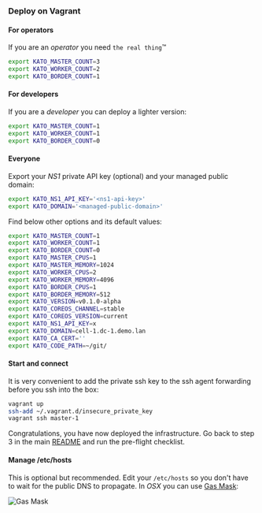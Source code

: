 ### Deploy on Vagrant

#### For operators
If you are an *operator* you need `the real thing`&trade;
```bash
export KATO_MASTER_COUNT=3
export KATO_WORKER_COUNT=2
export KATO_BORDER_COUNT=1
```

#### For developers
If you are a *developer* you can deploy a lighter version:
```bash
export KATO_MASTER_COUNT=1
export KATO_WORKER_COUNT=1
export KATO_BORDER_COUNT=0
```

#### Everyone
Export your *NS1* private API key (optional) and your managed public domain:
```bash
export KATO_NS1_API_KEY='<ns1-api-key>'
export KATO_DOMAIN='<managed-public-domain>'
```

Find below other options and its default values:
```bash
export KATO_MASTER_COUNT=1
export KATO_WORKER_COUNT=1
export KATO_BORDER_COUNT=0
export KATO_MASTER_CPUS=1
export KATO_MASTER_MEMORY=1024
export KATO_WORKER_CPUS=2
export KATO_WORKER_MEMORY=4096
export KATO_BORDER_CPUS=1
export KATO_BORDER_MEMORY=512
export KATO_VERSION=v0.1.0-alpha
export KATO_COREOS_CHANNEL=stable
export KATO_COREOS_VERSION=current
export KATO_NS1_API_KEY=x
export KATO_DOMAIN=cell-1.dc-1.demo.lan
export KATO_CA_CERT=''
export KATO_CODE_PATH=~/git/
```

#### Start and connect
It is very convenient to add the private ssh key to the ssh agent forwarding before you ssh into the box:

```bash
vagrant up
ssh-add ~/.vagrant.d/insecure_private_key
vagrant ssh master-1
```

Congratulations, you have now deployed the infrastructure. Go back to step 3 in the main [README](https://github.com/h0tbird/kato/blob/master/README.md#3-pre-flight-checklist) and run the pre-flight checklist.

#### Manage /etc/hosts

This is optional but recommended. Edit your `/etc/hosts` so you don't have to wait for the public DNS to propagate. In *OSX* you can use [Gas Mask](http://clockwise.ee/):

![Gas Mask](https://dl.dropboxusercontent.com/u/29639331/kato/gasmask_vagrant.png)
